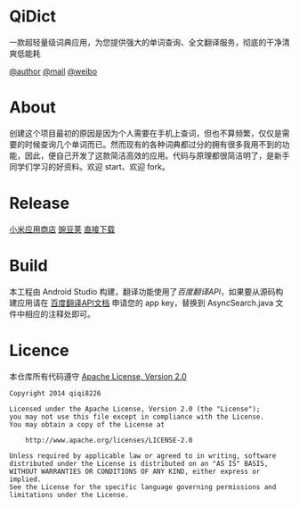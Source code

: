 QiDict
====================

一款超轻量级词典应用，为您提供强大的单词查询、全文翻译服务，彻底的干净清爽低能耗

[@author](http://qiqi8226.com/)   [@mail](http://qiqi8226.com/mail/)   [@weibo](http://weibo.com/qiqi8226)

About
====================

创建这个项目最初的原因是因为个人需要在手机上查词，但也不算频繁，仅仅是需要的时候查询几个单词而已。然而现有的各种词典都过分的拥有很多我用不到的功能，因此，便自己开发了这款简洁高效的应用。代码与原理都很简洁明了，是新手同学们学习的好资料。欢迎 start、欢迎 fork。

Release
====================

[小米应用商店](http://app.mi.com/detail/81504)    [豌豆荚](http://www.wandoujia.com/apps/com.qiqi8226.qidict)    [直接下载](http://qiqidownload-apk.stor.sinaapp.com/%E6%9C%80%E7%AE%80%E8%AF%8D%E5%85%B8.apk)

Build
====================

本工程由 Android Studio 构建，翻译功能使用了*百度翻译API*，如果要从源码构建应用请在 [百度翻译API文档](http://developer.baidu.com/wiki/index.php?title=%E5%B8%AE%E5%8A%A9%E6%96%87%E6%A1%A3%E9%A6%96%E9%A1%B5/%E7%99%BE%E5%BA%A6%E7%BF%BB%E8%AF%91API) 申请您的 app key，替换到 AsyncSearch.java 文件中相应的注释处即可。

Licence
====================
本仓库所有代码遵守 [Apache License, Version 2.0](http://www.apache.org/licenses/LICENSE-2.0)

	Copyright 2014 qiqi8226

	Licensed under the Apache License, Version 2.0 (the "License");
	you may not use this file except in compliance with the License.
	You may obtain a copy of the License at

	    http://www.apache.org/licenses/LICENSE-2.0

	Unless required by applicable law or agreed to in writing, software
	distributed under the License is distributed on an "AS IS" BASIS,
	WITHOUT WARRANTIES OR CONDITIONS OF ANY KIND, either express or implied.
	See the License for the specific language governing permissions and
	limitations under the License.

